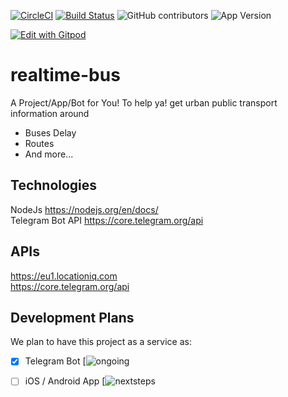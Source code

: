 [![CircleCI](https://circleci.com/gh/realtime-bus/node-telegram-bot/tree/develop.svg?style=svg)](https://circleci.com/gh/realtime-bus/node-telegram-bot/tree/develop)
[![Build Status](https://travis-ci.org/realtime-bus/node-telegram-bot.svg?branch=develop)](https://travis-ci.org/realtime-bus/node-telegram-bot)
![GitHub contributors](https://img.shields.io/github/contributors/realtime-bus/node-telegram-bot.svg)
![App Version](https://img.shields.io/badge/dynamic/json?color=orange&label=realtime-bus&prefix=v&query=version&suffix=beta&url=https%3A%2F%2Fraw.githubusercontent.com%2Frealtime-bus%2Fnode-telegram-bot%2Fdevelop%2Fpackage.json)

[![Edit with Gitpod](https://gitpod.io/button/open-in-gitpod.svg)](https://gitpod.io/#https://github.com/realtime-bus/node-telegram-bot)

# realtime-bus  
A Project/App/Bot for You! To help ya! get urban public transport information around  
* Buses Delay  
* Routes  
* And more...  

## Technologies  
NodeJs https://nodejs.org/en/docs/  
Telegram Bot API https://core.telegram.org/api

## APIs  
https://eu1.locationiq.com  
https://core.telegram.org/api

## Development Plans  
We plan to have this project as a service as:  
- [x] Telegram Bot [![ongoing](https://img.shields.io/badge/on-going-yellowgreen)
- [ ] iOS / Android App [![nextsteps](https://img.shields.io/badge/next-steps-lightgrey)


